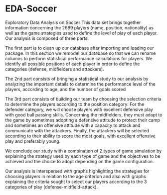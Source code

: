 # EDA-Soccer
Exploratory Data Analysis on Soccer
This data set brings together information concerning the 2689 players (name, position, nationality) as well as the game strategies used to define the level of play of each player.
Our analysis is composed of three parts:

The first part is to clean up our database after importing and loading our package. In this section we remodel our database so that we can rename columns to perform statistical performance calculations for players.
We identify all possible positions of each player in order to define the categories (defense, midfielders and attackers).

The 2nd part consists of bringing a statistical study to our analysis by analyzing the important details to determine the performance level of the players, according to age, and the number of goals scored

The 3rd part consists of building our team by choosing the selection criteria to determine the players according to the position category:
For the defender category, we will choose players with excellent defensive play with good ball passing skills.
Concerning the midfielders, they must adapt to the game by sometimes adopting a defensive attitude to protect their camp and sometimes an offensive attitude with a capacity to attack and communicate with the attackers.
Finally, the attackers will be selected according to their ability to score the most goals, with excellent offensive play and preferably young.

We conclude our study with a combination of 2 types of game simulation by explaining the strategy used by each type of game and the objectives to be achieved and the choice to adopt depending on the game configuration.

Our analysis is interspersed with graphs highlighting the strategies for choosing players in relation to the age criterion and also with graphs explaining the criteria sought to select our players according to the 3 categories of play (defense-midfield-attack).
